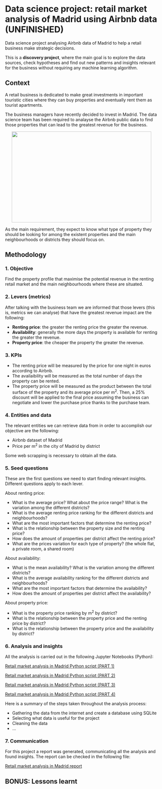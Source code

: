# Data science project: retail market analysis of Madrid using Airbnb data (**UNFINISHED**)
Data science project analysing Airbnb data of Madrid to help a retail business make strategic decisions.

This is a **discovery project**, where the main goal is to explore the data sources, check hypotheses and find out new patterns and insights relevant for the business without requiring any machine learning algorithm.

## Context
A retail business is dedicated to make great investments in important touristic cities where they can buy properties and eventually rent them as tourist apartments. 

The business managers have recently decided to invest in Madrid. The data science team has been required to analayse the Airbnb public data to find those properties that can lead to the greatest revenue for the business.

<p align="center">
  <img width="460" height="300" src="https://github.com/luis-cj/data-science-retail-market-madrid/blob/main/images/madrid.gif">
</p>


As the main requirement, they expect to know what type of property they should be looking for among the existent properties and the main neighbourhoods or districts they should focus on.

## Methodology

### 1. Objective
Find the property profile that maximise the potential revenue in the renting retail market and the main neighbourhoods where these are situated.

### 2. Levers (metrics)
After talking with the business team we are informed that those levers (this is, metrics we can analyse) that have the greatest revenue impact are the following:

- **Renting price**: the greater the renting price the greater the revenue.
- **Availability**: generally the more days the property is available for renting the greater the revenue.
- **Property price**: the cheaper the property the greater the revenue.

### 3. KPIs
- The renting price will be measured by the price for one night in euros according to Airbnb.
- The availaibility will be measured as the total number of days the property can be rented.
- The property price will be measured as the product between the total surface of the property and its average price per m<sup>2</sup>. Then, a 25% discount will be applied to the final price assuming the business can negotiate and lower the purchase price thanks to the purchase team.

### 4. Entities and data
The relevant entities we can retrieve data from in order to accomplish our objective are the following:

- Airbnb dataset of Madrid
- Price per m<sup>2</sup> in the city of Madrid by district

Some web scrapping is necessary to obtain all the data. 

### 5. Seed questions
These are the first questions we need to start finding relevant insights. Different questions apply to each lever.

About renting price:

- What is the average price? What about the price range? What is the variation among the different districts?
- What is the average renting price ranking for the different districts and neighbourhoods?
- What are the most important factors that determine the renting price?
- What is the relationship between the property size and the renting price?
- How does the amount of properties per district affect the renting price?
- What are the prices variation for each type of property? (the whole flat, a private room, a shared room)

About availability:

- What is the mean availability? What is the variation among the different districts?
- What is the average availability ranking for the different districts and neighbourhoods?
- What are the most important factors that determine the availability?
- How does the amount of properties per district affect the availability?

About property price:

- What is the property price ranking by m<sup>2</sup> by district?
- What is the relationship between the property price and the renting price by district?
- What is the relationship between the property price and the availability by district?


### 6. Analysis and insights
All the analysis is carried out in the following Jupyter Notebooks (Python):

[Retail market analysis in Madrid Python script (PART 1)](https://github.com/luis-cj/data-science-retail-market-madrid/blob/main/retail_market_madrid_part_1.ipynb)

[Retail market analysis in Madrid Python script (PART 2)](https://github.com/luis-cj/data-science-retail-market-madrid/blob/main/retail_market_madrid_part_2.ipynb)

[Retail market analysis in Madrid Python script (PART 3)](https://github.com/luis-cj/data-science-retail-market-madrid/blob/main/retail_market_madrid_part_3.ipynb)

[Retail market analysis in Madrid Python script (PART 4)](https://github.com/luis-cj/data-science-retail-market-madrid/blob/main/retail_market_madrid_part_4.ipynb)

Here is a summary of the steps taken throughout the analysis process:

- Gathering the data from the internet and create a database using SQLite
- Selecting what data is useful for the project
- Cleaning the data
- ...



### 7. Communication
For this project a report was generated, communicating all the analysis and found insights.
The report can be checked in the following file:

[Retail market analysis in Madrid report](https://github.com/luis-cj/data-science-retail-market-mallorca/blob/main/report.md)

## BONUS: Lessons learnt

